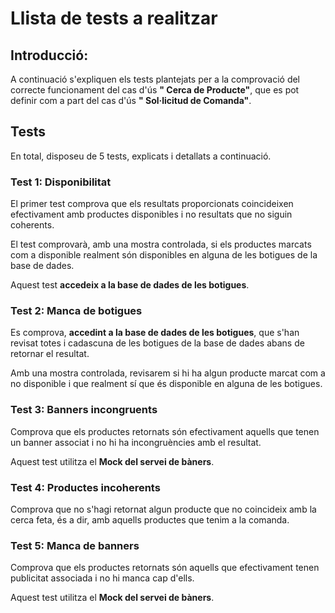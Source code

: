 # Llista de tests a realitzar

## Introducció:
A continuació s'expliquen els tests plantejats per a la comprovació del correcte funcionament
del cas d'ús **" Cerca de Producte"**, que es pot definir com a part del cas d'ús **" Sol·licitud
de Comanda"**.

## Tests
En total, disposeu de 5 tests, explicats i detallats a continuació. 

### Test 1: Disponibilitat
El primer test comprova que els resultats proporcionats coincideixen efectivament
amb productes disponibles i no resultats que no siguin coherents.

El test comprovarà, amb una mostra controlada, si els productes marcats com a disponible realment 
són disponibles en alguna de les botigues de la base de dades.

Aquest test **accedeix a la base de dades de les botigues**.

### Test 2: Manca de botigues
Es comprova, **accedint a la base de dades de les botigues**, que s'han revisat totes i cadascuna
de les botigues de la base de dades abans de retornar el resultat.

Amb una mostra controlada, revisarem si hi ha algun producte marcat com a no disponible i que 
realment sí que és disponible en alguna de les botigues.

### Test 3: Banners incongruents
Comprova que els productes retornats són efectivament aquells que tenen un banner associat
i no hi ha incongruències amb el resultat.

Aquest test utilitza el **Mock del servei de bàners**.

### Test 4: Productes incoherents
Comprova que no s'hagi retornat algun producte que no coincideix amb la cerca feta, és a dir, 
amb aquells productes que tenim a la comanda.

### Test 5: Manca de banners
Comprova que els productes retornats són aquells que efectivament tenen publicitat associada
i no hi manca cap d'ells.

Aquest test utilitza el **Mock del servei de bàners**.